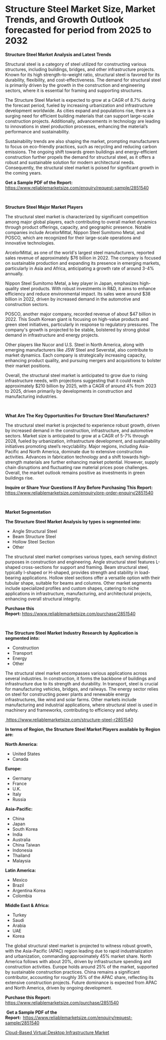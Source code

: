 <p><h1>Structure Steel Market Size, Market Trends, and Growth Outlook forecasted for period from 2025 to 2032</h1></p><p><strong>Structure Steel Market Analysis and Latest Trends</strong></p>
<p><p>Structural steel is a category of steel utilized for constructing various structures, including buildings, bridges, and other infrastructure projects. Known for its high strength-to-weight ratio, structural steel is favored for its durability, flexibility, and cost-effectiveness. The demand for structural steel is primarily driven by the growth in the construction and engineering sectors, where it is essential for framing and supporting structures.</p><p>The Structure Steel Market is expected to grow at a CAGR of 8.7% during the forecast period, fueled by increasing urbanization and infrastructure development worldwide. As cities expand and populations rise, there is a surging need for efficient building materials that can support large-scale construction projects. Additionally, advancements in technology are leading to innovations in steel production processes, enhancing the material’s performance and sustainability.</p><p>Sustainability trends are also shaping the market, prompting manufacturers to focus on eco-friendly practices, such as recycling and reducing carbon emissions. The ongoing shift towards green buildings and energy-efficient construction further propels the demand for structural steel, as it offers a robust and sustainable solution for modern architectural needs. Consequently, the structural steel market is poised for significant growth in the coming years.</p></p>
<p><strong>Get a Sample PDF of the Report:&nbsp;</strong> <a href="https://www.reliablemarketsize.com/enquiry/request-sample/2851540?utm_campaign=3099&utm_medium=2&utm_source=Github&utm_content=ia&utm_term=11032025&utm_id=structure-steel">https://www.reliablemarketsize.com/enquiry/request-sample/2851540</a></p>
<p>&nbsp;</p>
<p><strong>Structure Steel Major Market Players</strong></p>
<p><p>The structural steel market is characterized by significant competition among major global players, each contributing to overall market dynamics through product offerings, capacity, and geographic presence. Notable companies include ArcelorMittal, Nippon Steel Sumitomo Metal, and POSCO, which are recognized for their large-scale operations and innovative technologies.</p><p>ArcelorMittal, as one of the world's largest steel manufacturers, reported sales revenue of approximately $76 billion in 2022. The company is focused on sustainable production and expanding its presence in emerging markets, particularly in Asia and Africa, anticipating a growth rate of around 3-4% annually.</p><p>Nippon Steel Sumitomo Metal, a key player in Japan, emphasizes high-quality steel products. With robust investments in R&D, it aims to enhance efficiency and reduce environmental impact. Its sales were around $38 billion in 2022, driven by increased demand in the automotive and construction sectors.</p><p>POSCO, another major company, recorded revenue of about $47 billion in 2022. This South Korean giant is focusing on high-value products and green steel initiatives, particularly in response to regulatory pressures. The company's growth is projected to be stable, bolstered by strong global demand in infrastructure and energy projects.</p><p>Other players like Nucor and U.S. Steel in North America, along with emerging manufacturers like JSW Steel and Severstal, also contribute to market dynamics. Each company is strategically increasing capacity, enhancing product quality, and pursuing mergers and acquisitions to bolster their market positions.</p><p>Overall, the structural steel market is anticipated to grow due to rising infrastructure needs, with projections suggesting that it could reach approximately $210 billion by 2025, with a CAGR of around 4% from 2023 to 2025, driven primarily by developments in construction and manufacturing industries.</p></p>
<p>&nbsp;</p>
<p><strong>What Are The Key Opportunities For Structure Steel Manufacturers?</strong></p>
<p><p>The structural steel market is projected to experience robust growth, driven by increased demand in the construction, infrastructure, and automotive sectors. Market size is anticipated to grow at a CAGR of 5-7% through 2028, fueled by urbanization, infrastructure development, and sustainability initiatives promoting steel’s recyclability. Major regions, including Asia-Pacific and North America, dominate due to extensive construction activities. Advances in fabrication technology and a shift towards high-strength materials are further enhancing market potential. However, supply chain disruptions and fluctuating raw material prices pose challenges. Overall, the market outlook remains positive as investments in green buildings rise.</p></p>
<p><strong>Inquire or Share Your Questions If Any Before Purchasing This Report:</strong> <a href="https://www.reliablemarketsize.com/enquiry/pre-order-enquiry/2851540?utm_campaign=3099&utm_medium=2&utm_source=Github&utm_content=ia&utm_term=11032025&utm_id=structure-steel">https://www.reliablemarketsize.com/enquiry/pre-order-enquiry/2851540</a></p>
<p>&nbsp;</p>
<p><strong>Market Segmentation</strong></p>
<p><strong>The Structure Steel Market Analysis by types is segmented into:</strong></p>
<p><ul><li>Angle Structural Steel</li><li>Beam Structure Steel</li><li>Hollow Steel Section</li><li>Other</li></ul></p>
<p><p>The structural steel market comprises various types, each serving distinct purposes in construction and engineering. Angle structural steel features L-shaped cross-sections for support and framing. Beam structural steel, typically I-shaped or H-shaped, provides strength and stability in load-bearing applications. Hollow steel sections offer a versatile option with their tubular shape, suitable for beams and columns. Other market segments include specialized profiles and custom shapes, catering to niche applications in infrastructure, manufacturing, and architectural projects, enhancing overall structural integrity.</p></p>
<p><strong>Purchase this Report:&nbsp;</strong><a href="https://www.reliablemarketsize.com/purchase/2851540?utm_campaign=3099&utm_medium=2&utm_source=Github&utm_content=ia&utm_term=11032025&utm_id=structure-steel">https://www.reliablemarketsize.com/purchase/2851540</a></p>
<p>&nbsp;</p>
<p><strong>The Structure Steel Market Industry Research by Application is segmented into:</strong></p>
<p><ul><li>Construction</li><li>Transport</li><li>Energy</li><li>Other</li></ul></p>
<p><p>The structural steel market encompasses various applications across several industries. In construction, it forms the backbone of buildings and infrastructure due to its strength and durability. In transport, steel is crucial for manufacturing vehicles, bridges, and railways. The energy sector relies on steel for constructing power plants and renewable energy infrastructures, like wind and solar farms. Other markets include manufacturing and industrial applications, where structural steel is used in machinery and frameworks, contributing to efficiency and safety.</p></p>
<p><a href="https://www.reliablemarketsize.com/structure-steel-r2851540?utm_campaign=3099&utm_medium=2&utm_source=Github&utm_content=ia&utm_term=11032025&utm_id=structure-steel">&nbsp;https://www.reliablemarketsize.com/structure-steel-r2851540</a></p>
<p><strong>In terms of Region, the Structure Steel Market Players available by Region are:</strong></p>
<p>
    <p> <strong> North America: </strong>
        <ul>
            <li>United States</li>
            <li>Canada</li>
        </ul>
        </p> 
    <p> <strong> Europe: </strong>
        <ul>
            <li>Germany</li>
            <li>France</li>
            <li>U.K.</li>
            <li>Italy</li>
            <li>Russia</li>
        </ul>
        </p> 
    <p> <strong> Asia-Pacific: </strong>
        <ul>
            <li>China</li>
            <li>Japan</li>
            <li>South Korea</li>
            <li>India</li>
            <li>Australia</li>
            <li>China Taiwan</li>
            <li>Indonesia</li>
            <li>Thailand</li>
            <li>Malaysia</li>
        </ul>
        </p> 
    <p> <strong> Latin America: </strong>
        <ul>
            <li>Mexico</li>
            <li>Brazil</li>
            <li>Argentina Korea</li>
            <li>Colombia</li>
        </ul>
        </p> 
    <p> <strong> Middle East & Africa: </strong>
        <ul>
            <li>Turkey</li>
            <li>Saudi</li>
            <li>Arabia</li>
            <li>UAE</li>
            <li>Korea</li>
        </ul>
    </p>
    </p>
<p><p>The global structural steel market is projected to witness robust growth, with the Asia-Pacific (APAC) region leading due to rapid industrialization and urbanization, commanding approximately 45% market share. North America follows with about 20%, driven by infrastructure spending and construction activities. Europe holds around 25% of the market, supported by sustainable construction practices. China remains a significant contributor, accounting for roughly 35% of the APAC share, reflecting its extensive construction projects. Future dominance is expected from APAC and North America, driven by ongoing development.</p></p>
<p><strong>Purchase this Report: </strong><a href="https://www.reliablemarketsize.com/purchase/2851540?utm_campaign=3099&utm_medium=2&utm_source=Github&utm_content=ia&utm_term=11032025&utm_id=structure-steel">https://www.reliablemarketsize.com/purchase/2851540</a></p>
<p>&nbsp;<strong>Get a Sample PDF of the Report:&nbsp;&nbsp;</strong><a href="https://www.reliablemarketsize.com/enquiry/request-sample/2851540?utm_campaign=3099&utm_medium=2&utm_source=Github&utm_content=ia&utm_term=11032025&utm_id=structure-steel">https://www.reliablemarketsize.com/enquiry/request-sample/2851540</a></p>
<p><strong></strong></p>
<p><p><a href="https://github.com/rndwazeri/Market-Research-Report-List-1/blob/main/cloud-based-virtual-desktop-infrastructure-market.md?utm_campaign=3099&utm_medium=2&utm_source=Github&utm_content=ia&utm_term=11032025&utm_id=structure-steel">Cloud-Based Virtual Desktop Infrastructure Market</a></p></p>